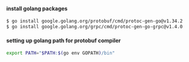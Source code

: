 #### install golang packages
```sh
$ go install google.golang.org/protobuf/cmd/protoc-gen-go@v1.34.2
$ go install google.golang.org/grpc/cmd/protoc-gen-go-grpc@v1.4.0
```

#### setting up golang path for protobuf compiler
```sh
export PATH="$PATH:$(go env GOPATH)/bin"
```